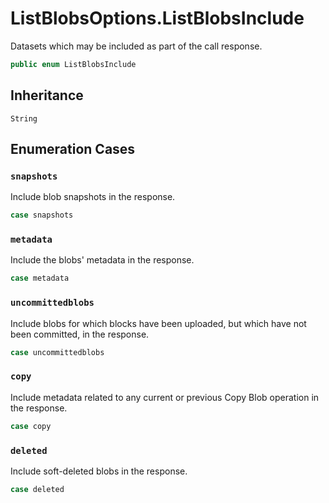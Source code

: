 # ListBlobsOptions.ListBlobsInclude

Datasets which may be included as part of the call response.

``` swift
public enum ListBlobsInclude
```

## Inheritance

`String`

## Enumeration Cases

### `snapshots`

Include blob snapshots in the response.

``` swift
case snapshots
```

### `metadata`

Include the blobs' metadata in the response.

``` swift
case metadata
```

### `uncommittedblobs`

Include blobs for which blocks have been uploaded, but which have not been committed, in the response.

``` swift
case uncommittedblobs
```

### `copy`

Include metadata related to any current or previous Copy Blob operation in the response.

``` swift
case copy
```

### `deleted`

Include soft-deleted blobs in the response.

``` swift
case deleted
```
